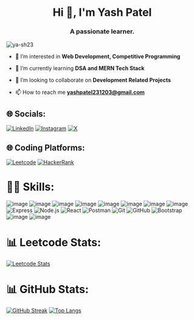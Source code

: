 

<h1 align="center">Hi 👋, I'm Yash Patel</h1>  
<h3 align="center">A passionate learner.</h3>  
  
<p align="left"> <img src="https://komarev.com/ghpvc/?username=ya-sh23&label=Profile%20views&color=0e75b6&style=flat" alt="ya-sh23" /> </p>  
  
- 👀 I’m interested in **Web Development, Competitive Programming**  
  
- 🌱 I’m currently learning **DSA and MERN Tech Stack**  
  
- 🤝 I’m looking to collaborate on **Development Related Projects**  
  
- 📫 How to reach me **yashpatel231203@gmail.com** 
## 🌐 Socials:
[![LinkedIn](https://img.shields.io/badge/LinkedIn-0077B5?style=for-the-badge&logo=linkedin&logoColor=white)](https://www.linkedin.com/in/yash-patel-3568b5276/)
[![Instagram](https://img.shields.io/badge/Instagram-E4405F?style=for-the-badge&logo=instagram&logoColor=white)](https://www.instagram.com/yasshhh_p/)
[![X](https://img.shields.io/badge/X-000000?style=for-the-badge&logo=x&logoColor=white)](https://x.com/its_hsay_)


## 🌐 Coding Platforms:
[![Leetcode](https://img.shields.io/badge/-LeetCode-FFA116?style=for-the-badge&logo=LeetCode&logoColor=black)](https://leetcode.com/u/yashpatel231203/)
[![HackerRank](https://img.shields.io/badge/HackerRank-2EC866?style=for-the-badge&logo=hackerrank&logoColor=white)](https://www.hackerrank.com/profile/yashpatel231203)


# 👨‍💻 Skills:
![image](https://img.shields.io/badge/C%2B%2B-00599C?style=for-the-badge&logo=c%2B%2B&logoColor=white)
![image](https://img.shields.io/badge/Python-FFD43B?style=for-the-badge&logo=python&logoColor=blue)
![image](https://img.shields.io/badge/C-00599C?style=for-the-badge&logo=c&logoColor=white)
![image](https://img.shields.io/badge/HTML5-E34F26?style=for-the-badge&logo=html5&logoColor=white)
![image](https://img.shields.io/badge/CSS3-1572B6?style=for-the-badge&logo=css3&logoColor=white)
![image](https://img.shields.io/badge/JavaScript-323330?style=for-the-badge&logo=javascript&logoColor=F7DF1E)
![image](https://img.shields.io/badge/MySQL-00000F?style=for-the-badge&logo=mysql&logoColor=white)
![image](https://img.shields.io/badge/MongoDB-4EA94B?style=for-the-badge&logo=mongodb&logoColor=white)
![Express](https://img.shields.io/badge/Express-000000?style=for-the-badge&logo=express&logoColor=white)
![Node.js](https://img.shields.io/badge/Node.js-339933?style=for-the-badge&logo=node.js&logoColor=white)
![React](https://img.shields.io/badge/React-61DAFB?style=for-the-badge&logo=react&logoColor=black)
![Postman](https://img.shields.io/badge/Postman-FF6C37?style=for-the-badge&logo=postman&logoColor=white)
![Git](https://img.shields.io/badge/Git-F05032?style=for-the-badge&logo=git&logoColor=white)
![GitHub](https://img.shields.io/badge/GitHub-181717?style=for-the-badge&logo=github&logoColor=white)
![Bootstrap](https://img.shields.io/badge/Bootstrap-563D7C?style=for-the-badge&logo=bootstrap&logoColor=white)
![image](https://img.shields.io/badge/Microsoft_Word-2B579A?style=for-the-badge&logo=microsoft-word&logoColor=white)
![image](https://img.shields.io/badge/Microsoft_Excel-217346?style=for-the-badge&logo=microsoft-excel&logoColor=white)


# 📊 Leetcode Stats:
[![Leetcode Stats](https://leetcard.jacoblin.cool/yashpatel231203?ext=heatmap)](https://leetcode.com/u/yashpatel231203/)

# 📊 GitHub Stats:
[![GitHub Streak](https://streak-stats.demolab.com?user=ya-sh23&theme=hacker&border_radius=5&date_format=j%20M%5B%20Y%5D)](https://github.com/ya-sh23) [![Top Langs](https://github-readme-stats.vercel.app/api/top-langs/?username=ya-sh23&layout=compact&theme=vision-friendly-dark)](https://github.com/ya-sh23)
